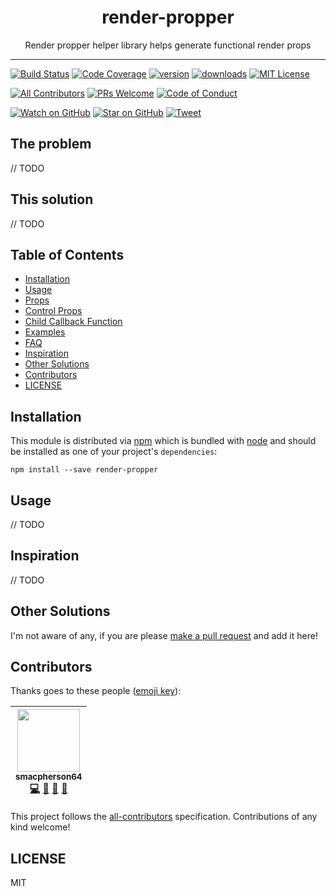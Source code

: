 <div align="center">
<h1>render-propper</h1>

<p>Render propper helper library helps generate functional render props</p>
</div>

<hr />

[![Build Status][build-badge]][build]
[![Code Coverage][coverage-badge]][coverage]
[![version][version-badge]][package]
[![downloads][downloads-badge]][npmtrends]
[![MIT License][license-badge]][license]

[![All Contributors](https://img.shields.io/badge/all_contributors-1-orange.svg?style=flat-square)](#contributors)
[![PRs Welcome][prs-badge]][prs]
[![Code of Conduct][coc-badge]][coc]

[![Watch on GitHub][github-watch-badge]][github-watch]
[![Star on GitHub][github-star-badge]][github-star]
[![Tweet][twitter-badge]][twitter]

## The problem

// TODO

## This solution

// TODO

## Table of Contents

<!-- START doctoc generated TOC please keep comment here to allow auto update -->
<!-- DON'T EDIT THIS SECTION. It'll update automatically -->

- [Installation](#installation)
- [Usage](#usage)
- [Props](#props)
- [Control Props](#control-props)
- [Child Callback Function](#child-callback-function)
- [Examples](#examples)
- [FAQ](#faq)
- [Inspiration](#inspiration)
- [Other Solutions](#other-solutions)
- [Contributors](#contributors)
- [LICENSE](#license)

<!-- END doctoc generated TOC please keep comment here to allow auto update -->

## Installation

This module is distributed via [npm][npm] which is bundled with [node][node] and
should be installed as one of your project's `dependencies`:

```
npm install --save render-propper
```

## Usage

// TODO

## Inspiration

// TODO

## Other Solutions

I'm not aware of any, if you are please [make a pull request][prs] and add it
here!

## Contributors

Thanks goes to these people ([emoji key][emojis]):

<!-- ALL-CONTRIBUTORS-LIST:START - Do not remove or modify this section -->
<!-- prettier-ignore -->
| [<img src="https://avatars1.githubusercontent.com/u/1659099?v=4" width="100px;"/><br /><sub><b>smacpherson64</b></sub>](https://github.com/smacpherson64)<br />[💻](https://github.com/smacpherson64/render-propper/commits?author=smacpherson64 "Code") [🎨](#design-smacpherson64 "Design") [📖](https://github.com/smacpherson64/render-propper/commits?author=smacpherson64 "Documentation") [🤔](#ideas-smacpherson64 "Ideas, Planning, & Feedback") |
| :---: |
<!-- ALL-CONTRIBUTORS-LIST:END -->

This project follows the [all-contributors][all-contributors] specification.
Contributions of any kind welcome!

## LICENSE

MIT

[npm]: https://www.npmjs.com/
[node]: https://nodejs.org
[build-badge]: https://img.shields.io/travis/smacpherson64/render-propper.svg?style=flat-square
[build]: https://travis-ci.org/smacpherson64/render-propper
[coverage-badge]: https://img.shields.io/codecov/c/github/smacpherson64/render-propper.svg?style=flat-square
[coverage]: https://codecov.io/github/smacpherson64/render-propper
[version-badge]: https://img.shields.io/npm/v/render-propper.svg?style=flat-square
[package]: https://www.npmjs.com/package/render-propper
[downloads-badge]: https://img.shields.io/npm/dm/render-propper.svg?style=flat-square
[npmtrends]: http://www.npmtrends.com/render-propper
[license-badge]: https://img.shields.io/npm/l/render-propper.svg?style=flat-square
[license]: https://github.com/smacpherson64/render-propper/blob/master/LICENSE
[prs-badge]: https://img.shields.io/badge/PRs-welcome-brightgreen.svg?style=flat-square
[prs]: http://makeapullrequest.com
[donate-badge]: https://img.shields.io/badge/$-support-green.svg?style=flat-square
[coc-badge]: https://img.shields.io/badge/code%20of-conduct-ff69b4.svg?style=flat-square
[coc]: https://github.com/smacpherson64/render-propper/blob/master/other/CODE_OF_CONDUCT.md
[github-watch-badge]: https://img.shields.io/github/watchers/smacpherson64/render-propper.svg?style=social
[github-watch]: https://github.com/smacpherson64/render-propper/watchers
[github-star-badge]: https://img.shields.io/github/stars/smacpherson64/render-propper.svg?style=social
[github-star]: https://github.com/smacpherson64/render-propper/stargazers
[twitter]: https://twitter.com/intent/tweet?text=Check%20out%20render-propper%20by%20%40smacpherson64%20https%3A%2F%2Fgithub.com%2Fsmacpherson64%2Frender-propper%20%F0%9F%91%8D
[twitter-badge]: https://img.shields.io/twitter/url/https/github.com/smacpherson64/render-propper.svg?style=social
[emojis]: https://github.com/smacpherson64/all-contributors#emoji-key
[all-contributors]: https://github.com/smacpherson64/all-contributors
